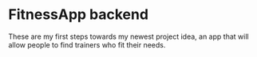 # FitnessApp backend

These are my first steps towards my newest project idea, an app that will allow people
to find trainers who fit their needs.
